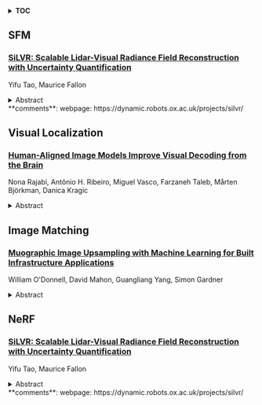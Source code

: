 <details>
  <summary><b>TOC</b></summary>
  <ol>
    <li><a href=#sfm>SFM</a></li>
      <ul>
        <li><a href=#SiLVR:-Scalable-Lidar-Visual-Radiance-Field-Reconstruction-with-Uncertainty-Quantification>SiLVR: Scalable Lidar-Visual Radiance Field Reconstruction with Uncertainty Quantification</a></li>
      </ul>
    </li>
    <li><a href=#visual-localization>Visual Localization</a></li>
      <ul>
        <li><a href=#Human-Aligned-Image-Models-Improve-Visual-Decoding-from-the-Brain>Human-Aligned Image Models Improve Visual Decoding from the Brain</a></li>
      </ul>
    </li>
    <li><a href=#image-matching>Image Matching</a></li>
      <ul>
        <li><a href=#Muographic-Image-Upsampling-with-Machine-Learning-for-Built-Infrastructure-Applications>Muographic Image Upsampling with Machine Learning for Built Infrastructure Applications</a></li>
      </ul>
    </li>
    <li><a href=#nerf>NeRF</a></li>
      <ul>
        <li><a href=#SiLVR:-Scalable-Lidar-Visual-Radiance-Field-Reconstruction-with-Uncertainty-Quantification>SiLVR: Scalable Lidar-Visual Radiance Field Reconstruction with Uncertainty Quantification</a></li>
      </ul>
    </li>
  </ol>
</details>

## SFM  

### [SiLVR: Scalable Lidar-Visual Radiance Field Reconstruction with Uncertainty Quantification](http://arxiv.org/abs/2502.02657)  
Yifu Tao, Maurice Fallon  
<details>  
  <summary>Abstract</summary>  
  <ol>  
    We present a neural radiance field (NeRF) based large-scale reconstruction system that fuses lidar and vision data to generate high-quality reconstructions that are geometrically accurate and capture photorealistic texture. Our system adopts the state-of-the-art NeRF representation to additionally incorporate lidar. Adding lidar data adds strong geometric constraints on the depth and surface normals, which is particularly useful when modelling uniform texture surfaces which contain ambiguous visual reconstruction cues. Furthermore, we estimate the epistemic uncertainty of the reconstruction as the spatial variance of each point location in the radiance field given the sensor observations from camera and lidar. This enables the identification of areas that are reliably reconstructed by each sensor modality, allowing the map to be filtered according to the estimated uncertainty. Our system can also exploit the trajectory produced by a real-time pose-graph lidar SLAM system during online mapping to bootstrap a (post-processed) Structure-from-Motion (SfM) reconstruction procedure reducing SfM training time by up to 70%. It also helps to properly constrain the overall metric scale which is essential for the lidar depth loss. The globally-consistent trajectory can then be divided into submaps using Spectral Clustering to group sets of co-visible images together. This submapping approach is more suitable for visual reconstruction than distance-based partitioning. Each submap is filtered according to point-wise uncertainty estimates and merged to obtain the final large-scale 3D reconstruction. We demonstrate the reconstruction system using a multi-camera, lidar sensor suite in experiments involving both robot-mounted and handheld scanning. Our test datasets cover a total area of more than 20,000 square metres, including multiple university buildings and an aerial survey of a multi-storey.  
  </ol>  
</details>  
**comments**: webpage: https://dynamic.robots.ox.ac.uk/projects/silvr/  
  
  



## Visual Localization  

### [Human-Aligned Image Models Improve Visual Decoding from the Brain](http://arxiv.org/abs/2502.03081)  
Nona Rajabi, Antônio H. Ribeiro, Miguel Vasco, Farzaneh Taleb, Mårten Björkman, Danica Kragic  
<details>  
  <summary>Abstract</summary>  
  <ol>  
    Decoding visual images from brain activity has significant potential for advancing brain-computer interaction and enhancing the understanding of human perception. Recent approaches align the representation spaces of images and brain activity to enable visual decoding. In this paper, we introduce the use of human-aligned image encoders to map brain signals to images. We hypothesize that these models more effectively capture perceptual attributes associated with the rapid visual stimuli presentations commonly used in visual brain data recording experiments. Our empirical results support this hypothesis, demonstrating that this simple modification improves image retrieval accuracy by up to 21% compared to state-of-the-art methods. Comprehensive experiments confirm consistent performance improvements across diverse EEG architectures, image encoders, alignment methods, participants, and brain imaging modalities.  
  </ol>  
</details>  
  
  



## Image Matching  

### [Muographic Image Upsampling with Machine Learning for Built Infrastructure Applications](http://arxiv.org/abs/2502.02624)  
William O'Donnell, David Mahon, Guangliang Yang, Simon Gardner  
<details>  
  <summary>Abstract</summary>  
  <ol>  
    The civil engineering industry faces a critical need for innovative non-destructive evaluation methods, particularly for ageing critical infrastructure, such as bridges, where current techniques fall short. Muography, a non-invasive imaging technique, constructs three-dimensional density maps by detecting interactions of naturally occurring cosmic-ray muons within the scanned volume. Cosmic-ray muons provide deep penetration and inherent safety due to their high momenta and natural source. However, the technology's reliance on this source results in constrained muon flux, leading to prolonged acquisition times, noisy reconstructions and image interpretation challenges. To address these limitations, we developed a two-model deep learning approach. First, we employed a conditional Wasserstein generative adversarial network with gradient penalty (cWGAN-GP) to perform predictive upsampling of undersampled muography images. Using the structural similarity index measure (SSIM), 1-day sampled images matched the perceptual qualities of a 21-day image, while the peak signal-to-noise ratio (PSNR) indicated noise improvement equivalent to 31 days of sampling. A second cWGAN-GP model, trained for semantic segmentation, quantitatively assessed the upsampling model's impact on concrete sample features. This model achieved segmentation of rebar grids and tendon ducts, with Dice-S{\o}rensen accuracy coefficients of 0.8174 and 0.8663. Notably, it could mitigate or remove z-plane smearing artifacts caused by muography's inverse imaging problem. Both models were trained on a comprehensive Geant4 Monte-Carlo simulation dataset reflecting realistic civil infrastructure scenarios. Our results demonstrate significant improvements in acquisition speed and image quality, marking a substantial step toward making muography more practical for reinforced concrete infrastructure monitoring applications.  
  </ol>  
</details>  
  
  



## NeRF  

### [SiLVR: Scalable Lidar-Visual Radiance Field Reconstruction with Uncertainty Quantification](http://arxiv.org/abs/2502.02657)  
Yifu Tao, Maurice Fallon  
<details>  
  <summary>Abstract</summary>  
  <ol>  
    We present a neural radiance field (NeRF) based large-scale reconstruction system that fuses lidar and vision data to generate high-quality reconstructions that are geometrically accurate and capture photorealistic texture. Our system adopts the state-of-the-art NeRF representation to additionally incorporate lidar. Adding lidar data adds strong geometric constraints on the depth and surface normals, which is particularly useful when modelling uniform texture surfaces which contain ambiguous visual reconstruction cues. Furthermore, we estimate the epistemic uncertainty of the reconstruction as the spatial variance of each point location in the radiance field given the sensor observations from camera and lidar. This enables the identification of areas that are reliably reconstructed by each sensor modality, allowing the map to be filtered according to the estimated uncertainty. Our system can also exploit the trajectory produced by a real-time pose-graph lidar SLAM system during online mapping to bootstrap a (post-processed) Structure-from-Motion (SfM) reconstruction procedure reducing SfM training time by up to 70%. It also helps to properly constrain the overall metric scale which is essential for the lidar depth loss. The globally-consistent trajectory can then be divided into submaps using Spectral Clustering to group sets of co-visible images together. This submapping approach is more suitable for visual reconstruction than distance-based partitioning. Each submap is filtered according to point-wise uncertainty estimates and merged to obtain the final large-scale 3D reconstruction. We demonstrate the reconstruction system using a multi-camera, lidar sensor suite in experiments involving both robot-mounted and handheld scanning. Our test datasets cover a total area of more than 20,000 square metres, including multiple university buildings and an aerial survey of a multi-storey.  
  </ol>  
</details>  
**comments**: webpage: https://dynamic.robots.ox.ac.uk/projects/silvr/  
  
  



